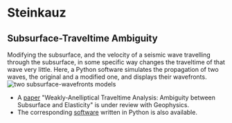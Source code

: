 # Steinkauz

## Subsurface-Traveltime Ambiguity

Modifying the subsurface, and the velocity of a seismic wave travelling through the subsurface, in some specific way changes the traveltime of that wave very little. Here, a Python software simulates the propagation of two waves, the original and a modified one, and displays their wavefronts. 
![two subsurface-wavefronts models](https://github.com/bjornrommel/steinkauz/tree/master/project/ambiguity/SubsurfaceModel.tif?raw=true)
- A [paper](https://github.com/bjornrommel/steinkauz/tree/master/project/ambiguity/BjörnRommel.WeaklyAnellipticalTraveltimeAnalysis.pdf) "Weakly-Anelliptical Traveltime Analysis: Ambiguity between Subsurface and Elasticity" is under review with Geophysics. 
- The corresponding [software](https://github.com/bjornrommel/steinkauz/blob/master/project/ambiguity/ambiguity-as_used_for_manuscript.py) written in Python is also available.

